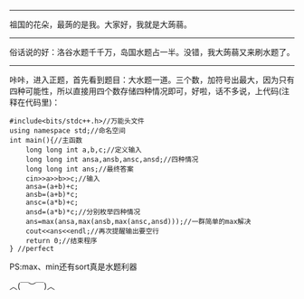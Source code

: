 

------------
祖国的花朵，最蒟的是我。大家好，我就是大蒟蒻。

------------
俗话说的好：洛谷水题千千万，岛国水题占一半。没错，我大蒟蒻又来刷水题了。

------------
咔咔，进入正题，首先看到题目：大水题一道。三个数，加符号出最大，因为只有四种可能性，所以直接用四个数存储四种情况即可，好啦，话不多说，上代码(注释在代码里)：
```
#include<bits/stdc++.h>//万能头文件 
using namespace std;//命名空间 
int main(){//主函数 
	long long int a,b,c;//定义输入 
	long long int ansa,ansb,ansc,ansd;//四种情况 
	long long int ans;//最终答案 
	cin>>a>>b>>c;//输入 
	ansa=(a+b)+c;
	ansb=(a+b)*c;
	ansc=(a*b)+c;
	ansd=(a*b)*c;//分别枚举四种情况 
	ans=max(ansa,max(ansb,max(ansc,ansd)));//一群简单的max解决 
	cout<<ans<<endl;//再次提醒输出要空行 
	return 0;//结束程序 
} //perfect 
```
PS:max、min还有sort真是水题利器

︿(￣︶￣)︿